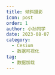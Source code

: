 ```yaml
---
title: 倾斜摄影
icon: post
order: 1
author: 小孙同学
date: 2023-08-07
category:
  - Cesium
  - 数据可视化
tag:
  - 数据加载
---
```


